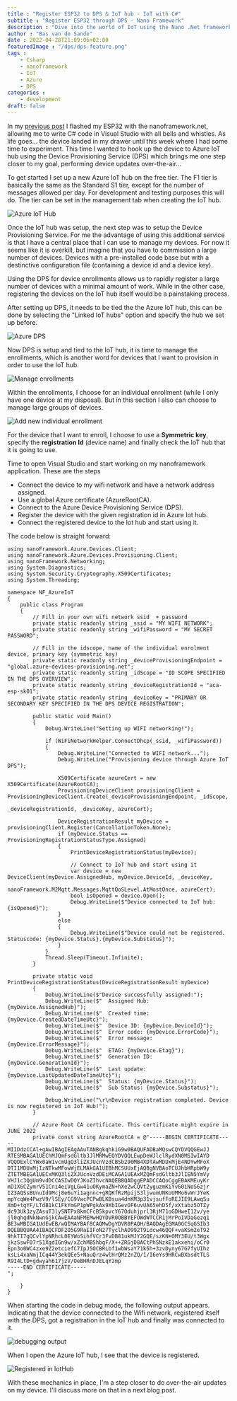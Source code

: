 ```yaml
---
title : "Register ESP32 to DPS & IoT hub - IoT with C#"
subtitle : "Register ESP32 through DPS - Nano Framework"
description : "Dive into the world of IoT using the Nano .Net framework"
author : "Bas van de Sande"
date : 2022-04-28T21:09:06+02:00
featuredImage : "/dps/dps-feature.png" 
tags :  
    - Csharp
    - nanoframework
    - IoT
    - Azure
    - DPS
categories : 
    - development
draft: false
---
```


In my [previous post](/posts/prepare-for-iot/) I flashed my ESP32 with the nanoframework.net, allowing me to write C# code in Visual Studio with all bells and whistles. As life goes... the device landed in my drawer until this week where I had some time to experiment. This time I wanted to hook up the device to Azure IoT hub using the Device Provisioning Service (DPS) which brings me one step closer to my goal, performing device updates over-the-air...    

To get started I set up a new Azure IoT hub on the free tier. The F1 tier is basically the same as the Standard S1 tier, except for the number of messages allowed per day. For development and testing purposes this will do. The tier can be set in the management tab when creating the IoT hub.   

![Azure IoT Hub](/dps/dps-newiothub.png)

Once the IoT hub was setup, the next step was to setup the Device Provisioning Service. For me the advantage of using this additional service is that I have a central place that I can use to manage my devices. For now it seems like it is overkill, but imagine that you have to commission a large number of devices. Devices with a pre-installed code base but with a destinctive configuration file (containing a device id and a device key). 

Using the DPS for device enrollments allows us to rapidly register a large number of devices with a minimal amount of work. While in the other case, registering the devices on the IoT hub itself would be a painstaking process.

After setting up DPS, it needs to be tied the the Azure IoT hub, this can be done by selecting the "Linked IoT hubs" option and specify the hub we set up before. 

![Azure DPS](/dps/dps-dps1.png)

Now DPS is setup and tied to the IoT hub, it is time to manage the enrollments, which is another word for devices that I want to provision in order to use the IoT hub. 

![Manage enrollments](/dps/dps-dps2.png)

Within the enrollments, I choose for an individual enrollment (while I only have one device at my disposal). But in this section I also can choose to manage large groups of devices. 

![Add new individual enrollment](/dps/dps-dps3.png)

For the device that I want to enroll, I choose to use a **Symmetric key**, specify the **registration Id** (device name) and finally check the IoT hub that it is going to use.

Time to open Visual Studio and start working on my nanoframework application. These are the steps  

- Connect the device to my wifi network and have a network address assigned.
- Use a global Azure certificate (AzureRootCA).
- Connect to the Azure Device Provisioning Service (DPS).
- Register the device with the given registration id in Azure Iot hub.
- Connect the registered device to the Iot hub and start using it.

The code below is straight forward:

```
using nanoFramework.Azure.Devices.Client;
using nanoFramework.Azure.Devices.Provisioning.Client;
using nanoFramework.Networking;
using System.Diagnostics;
using System.Security.Cryptography.X509Certificates;
using System.Threading;

namespace NF_AzureIoT
{
    public class Program
    {
        // Fill in your own wifi network ssid  + password
        private static readonly string _ssid = "MY WIFI NETWORK";
        private static readonly string _wifiPassword = "MY SECRET PASSWORD";

        // Fill in the idscope, name of the individual enrolment device, primary key (symmetric key)
        private static readonly string _deviceProvisioningEndpoint = "global.azure-devices-provisioning.net";
        private static readonly string _idScope = "ID SCOPE SPECIFIED IN THE DPS OVERVIEW";
        private static readonly string _deviceRegistrationId = "aca-esp-sk01";
        private static readonly string _deviceKey = "PRIMARY OR SECONDARY KEY SPECIFIED IN THE DPS DEVICE REGISTRATION";

        public static void Main()
        {
            Debug.WriteLine("Setting up WIFI networking!");

            if (WiFiNetworkHelper.ConnectDhcp(_ssid, _wifiPassword))
            {
                Debug.WriteLine("Connected to WIFI network...");
                Debug.WriteLine("Provisioning device through Azure IoT DPS");

                X509Certificate azureCert = new X509Certificate(AzureRootCA);
                ProvisioningDeviceClient provisioningClient = ProvisioningDeviceClient.Create(_deviceProvisioningEndpoint, _idScope,
                                                                                              _deviceRegistrationId, _deviceKey, azureCert);

                DeviceRegistrationResult myDevice = provisioningClient.Register(CancellationToken.None);
                if (myDevice.Status == ProvisioningRegistrationStatusType.Assigned)
                {
                    PrintDeviceRegistrationStatus(myDevice);

                    // Connect to IoT hub and start using it
                    var device = new DeviceClient(myDevice.AssignedHub, myDevice.DeviceId, _deviceKey,
                                                  nanoFramework.M2Mqtt.Messages.MqttQoSLevel.AtMostOnce, azureCert);
                    bool isOpened = device.Open();
                    Debug.WriteLine($"Device connected to IoT hub: {isOpened}");
                }
                else
                {
                    Debug.WriteLine($"Device could not be registered. Statuscode: {myDevice.Status}.{myDevice.Substatus}");
                }
            }
            Thread.Sleep(Timeout.Infinite);
        }

        private static void PrintDeviceRegistrationStatus(DeviceRegistrationResult myDevice)
        {
            Debug.WriteLine($"Device successfully assigned:");
            Debug.WriteLine($"  Assigned Hub: {myDevice.AssignedHub}");
            Debug.WriteLine($"  Created time: {myDevice.CreatedDateTimeUtc}");
            Debug.WriteLine($"  Device ID: {myDevice.DeviceId}");
            Debug.WriteLine($"  Error code: {myDevice.ErrorCode}");
            Debug.WriteLine($"  Error message: {myDevice.ErrorMessage}");
            Debug.WriteLine($"  ETAG: {myDevice.Etag}");
            Debug.WriteLine($"  Generation ID: {myDevice.GenerationId}");
            Debug.WriteLine($"  Last update: {myDevice.LastUpdatedDateTimeUtc}");
            Debug.WriteLine($"  Status: {myDevice.Status}");
            Debug.WriteLine($"  Sub Status: {myDevice.Substatus}");

            Debug.WriteLine("\r\nDevice registration completed. Device is now registered in IoT Hub!");
        }

        // Azure Root CA certificate. This certificate might expire in JUNE 2022 
        private const string AzureRootCA = @"-----BEGIN CERTIFICATE-----
MIIDdzCCAl+gAwIBAgIEAgAAuTANBgkqhkiG9w0BAQUFADBaMQswCQYDVQQGEwJJ
RTESMBAGA1UEChMJQmFsdGltb3JlMRMwEQYDVQQLEwpDeWJlclRydXN0MSIwIAYD
VQQDExlCYWx0aW1vcmUgQ3liZXJUcnVzdCBSb290MB4XDTAwMDUxMjE4NDYwMFoX
DTI1MDUxMjIzNTkwMFowWjELMAkGA1UEBhMCSUUxEjAQBgNVBAoTCUJhbHRpbW9y
ZTETMBEGA1UECxMKQ3liZXJUcnVzdDEiMCAGA1UEAxMZQmFsdGltb3JlIEN5YmVy
VHJ1c3QgUm9vdDCCASIwDQYJKoZIhvcNAQEBBQADggEPADCCAQoCggEBAKMEuyKr
mD1X6CZymrV51Cni4eiVgLGw41uOKymaZN+hXe2wCQVt2yguzmKiYv60iNoS6zjr
IZ3AQSsBUnuId9Mcj8e6uYi1agnnc+gRQKfRzMpijS3ljwumUNKoUMMo6vWrJYeK
mpYcqWe4PwzV9/lSEy/CG9VwcPCPwBLKBsua4dnKM3p31vjsufFoREJIE9LAwqSu
XmD+tqYF/LTdB1kC1FkYmGP1pWPgkAx9XbIGevOF6uvUA65ehD5f/xXtabz5OTZy
dc93Uk3zyZAsuT3lySNTPx8kmCFcB5kpvcY67Oduhjprl3RjM71oGDHweI12v/ye
jl0qhqdNkNwnGjkCAwEAAaNFMEMwHQYDVR0OBBYEFOWdWTCCR1jMrPoIVDaGezq1
BE3wMBIGA1UdEwEB/wQIMAYBAf8CAQMwDgYDVR0PAQH/BAQDAgEGMA0GCSqGSIb3
DQEBBQUAA4IBAQCFDF2O5G9RaEIFoN27TyclhAO992T9Ldcw46QQF+vaKSm2eT92
9hkTI7gQCvlYpNRhcL0EYWoSihfVCr3FvDB81ukMJY2GQE/szKN+OMY3EU/t3Wgx
jkzSswF07r51XgdIGn9w/xZchMB5hbgF/X++ZRGjD8ACtPhSNzkE1akxehi/oCr0
Epn3o0WC4zxe9Z2etciefC7IpJ5OCBRLbf1wbWsaY71k5h+3zvDyny67G7fyUIhz
ksLi4xaNmjICq44Y3ekQEe5+NauQrz4wlHrQMz2nZQ/1/I6eYs9HRCwBXbsdtTLS
R9I4LtD+gdwyah617jzV/OeBHRnDJELqYzmp
-----END CERTIFICATE-----
";

    }
}
```

When starting the code in debug mode, the following output appears. Indicating that the device connected to the Wifi network, registered itself with the DPS, got a registration in the IoT hub and finally was connected to it.

![debugging output](/dps/dps-output.png)

When I open the Azure IoT hub, I see that the device is registered.

![Registered in IotHub](/dps/dps-iothub.png)

With these mechanics in place, I'm a step closer to do over-the-air updates on my device. I'll discuss more on that in a next blog post.
